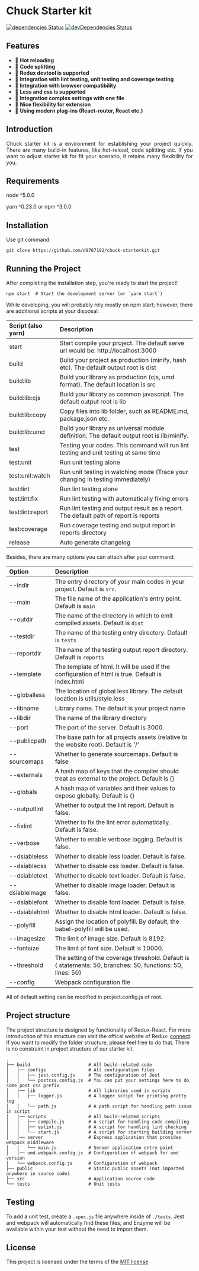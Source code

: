# Chuck Starter kit

[![dependencies Status](https://david-dm.org/d9767192/chuck-starterkit/master/status.svg)](https://david-dm.org/d9767192/chuck-starterkit/master)
[![devDependencies Status](https://david-dm.org/d9767192/chuck-starterkit/master/dev-status.svg)](https://david-dm.org/d9767192/chuck-starterkit/master?type=dev)

## Features

*  👏 **Hot reloading**
*  👏 **Code splitting**
*  👏 **Redux devtool is supported**
*  👏 **Integration with lint testing, unit testing and coverage testing**
*  👏 **Integration with browser compatibility**
*  👏 **Less and css is supported**
*  👏 **Integration complex settings with one file**
*  👏 **Nice flexibility for extension**
*  👏 **Using modern plug-ins (React-router, React etc.)**

## Introduction

<div align="justify">Chuck starter kit is a environment for establishing your project quickly. There are many build-in features, like hot-reload, code splitting etc. If you want to adjust starter kit for fit your scenario, it retains many flexibility for you. </div>

## Requirements

node \^5.0.0

yarn \^0.23.0 or npm \^3.0.0

## Installation

Use git command:
```
git clone https://github.com/d9767192/chuck-starterkit.git
```

## Running the Project

After completing the installation step, you're ready to start the project!

```
npm start  # Start the development server (or `yarn start`)
```

While developing, you will probably rely mostly on npm start; however, there are additional scripts at your disposal:

|      Script (also yarn)       |                     Description                           |
|:------------------|:----------------------------------------------------------------------|
|     start         |  Start compile your project. The default serve url would be: http://localhost:3000|
|     build         |  Build your project as production (minify, hash etc). The default output root is dist|
|     build:lib     |  Build your library as production (cjs, umd format). The default location is src|
|     build:lib:cjs |  Build your library as common javascript. The default output root is lib|
|     build:lib:copy|  Copy files into lib folder, such as README.md, package.json etc.|
|     build:lib:umd |  Build your library as universal module definition. The default output root is lib/minify.|
|     test          |  Testing your codes. This command will run lint testing and unit testing at same time|
|     test:unit     |  Run unit testing alone                                               |
|   test:unit:watch | Run unit testing in watching mode (Trace your changing in testing immediately)|
|   test:lint       |  Run lint testing alone                                               |
|   test:lint:fix   | Run lint testing with automatically fixing errors                 |
|  test:lint:report | Run lint testing and output result as a report. The default path of report is reports |
|  test:coverage    | Run coverage testing and output report in reports directory       |
|  release          | Auto generate changelog|

Besides, there are many options you can attach after your command:

|    Option       |                              Description                                    |
|:----------------|:----------------------------------------------------------------------------|
|   --indir       | The entry directory of your main codes in your project. Default is `src`.   |
|   --main        | The file name of the application's entry point. Default is `main`           |
|   --outdir      | The name of the directory in which to emit compiled assets. Default is `dist`|
|   --testdir     | The name of the testing entry directory. Default is `tests`                 |
|   --reportdir   | The name of the testing output report directory. Default is `reports`       |
|   --template    | The template of html. It will be used if the configuration of html is true. Default is index.html|
|   --globalless  | The location of global less library. The default location is utils/style.less|
|   --libname     | Library name. The default is your project name|
|   --libdir      | The name of the library directory |
|   --port        | The port of the server. Default is 3000.                                    |
|   --publicpath  | The base path for all projects assets (relative to the website root). Default is '/'|
|   --sourcemaps  | Whether to generate sourcemaps. Default is false                            |
|   --externals   | A hash map of keys that the compiler should treat as external to the project. Default is {}|
|   --globals     | A hash map of variables and their values to expose globally. Default is {}  |
|   --outputlint  | Whether to output the lint report. Default is false.                        |
|   --fixlint     | Whether to fix the lint error automatically. Default is false.              |
|   --verbose     | Whether to enable verbose logging. Default is false.                        |
|   --dsiableless | Whether to disable less loader. Default is false.                           |
|   --dsiablecss  | Whether to disable css loader. Default is false.                            |
|   --dsiabletext | Whether to disable text loader. Default is false.                           |
|  --dsiableimage | Whether to disable image loader. Default is false.                          |
|   --dsiablefont | Whether to disable font loader. Default is false.                               |
|   --dsiablehtml | Whether to disable html loader. Default is false.                               |
|   --polyfill    | Assign the location of polyfill. By default, the babel-polyfill will be used.|
|   --imagesize   | The limit of image size. Default is 8192.                                   |
|   --fontsize    | The limit of font size. Default is 10000.                                   |
|   --threshold   | The setting of the coverage threshold. Default is { statements: 50, branches: 50, functions: 50, lines: 50}|
|   --config      | Webpack configuration file    |

All of default setting can be modified in project.config.js of root.

## Project structure

The project structure is designed by functionality of Redux-React. For more introduction of this structure can visit the offical website of Redux: [connect](hhttps://redux.js.org/docs/introduction/LearningResources.html). If you want to modify the folder structure, please feel free to do that. There is no constraint in project structure of our starter kit.

```
.
├── build                      # All build-related code
│   |── configs                # All configuration files
│   │   ├── jest.config.js     # The configuration of Jest
│   │   └── postcss.config.js  # You can put your settings here to do some post css prefix
│   |── lib                    # All libraries used in scripts
│   │   ├── logger.js          # A logger script for printing pretty log
│   │   └── path.js            # A path script for handling path issue in script
│   |── scripts                # All build-related scripts
│   │   ├── compile.js         # A script for handling code compiling
│   │   ├── eslint.js          # A script for handling lint checking
│   │   └── start.js           # A script for starting building server
│   |── server                 # Express application that provides webpack middleware
│   │   └── main.js            # Server application entry point
│   │── umd.webpack.config.js  # Configuration of webpack for umd version
│   └── webpack.config.js      # Configuration of webpack
├── public                     # Static public assets (not imported anywhere in source code)
├── src                        # Application source code
└── tests                      # Unit tests
```

## Testing

To add a unit test, create a `.spec.js` file anywhere inside of `./tests`. Jest and webpack will automatically find these files, and Enzyme will be available within your test without the need to import them.

## License

This project is licensed under the terms of the [MIT license](https://github.com/d9767192/chuck-starterkit/blob/master/LICENSE)
